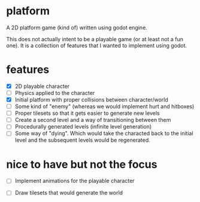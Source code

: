 # platform
A 2D platform game (kind of) written using godot engine.

This does not actually intent to be a playable game (or at least not a fun one). It is a collection of features that I wanted to implement using godot. 


# features
- [X] 2D playable character
- [ ] Physics applied to the character
- [X] Initial platform with proper collisions between character/world
- [ ] Some kind of "enemy" (whereas we would implement hurt and hitboxes)
- [ ] Proper tilesets so that it gets easier to generate new levels
- [ ] Create a second level and a way of transitioning between them
- [ ] Procedurally generated levels (infinite level generation)
- [ ] Some way of "dying". Which would take the characted back to the initial level and the subsequent levels would be regenerated. 

# nice to have but not the focus
- [ ] Implement animations for the playable character
- [ ] Draw tilesets that would generate the world

